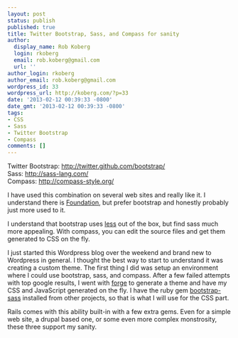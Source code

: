 ```yaml
---
layout: post
status: publish
published: true
title: Twitter Bootstrap, Sass, and Compass for sanity
author:
  display_name: Rob Koberg
  login: rkoberg
  email: rob.koberg@gmail.com
  url: ''
author_login: rkoberg
author_email: rob.koberg@gmail.com
wordpress_id: 33
wordpress_url: http://koberg.com/?p=33
date: '2013-02-12 00:39:33 -0800'
date_gmt: '2013-02-12 00:39:33 -0800'
tags:
- CSS
- Sass
- Twitter Bootstrap
- Compass
comments: []
---
```

<p>Twitter Bootstrap: <a href="http://twitter.github.com/bootstrap/" title="Sleek, intuitive, and powerful front-end framework for faster and easier web development.">http://twitter.github.com/bootstrap/</a><br />
Sass: <a href="http://sass-lang.com/" title="style with attitude">http://sass-lang.com/</a><br />
Compass: <a href="http://compass-style.org/" title="Compass is an open-source CSS Authoring Framework.">http://compass-style.org/</a></p>
<p>I have used this combination on several web sites and really like it. I understand there is <a href="http://foundation.zurb.com/" title="The most advanced responsive front-end framework in the world.">Foundation</a>, but prefer bootstrap and honestly probably just more used to it. </p>
<p>I understand that bootstrap uses <a href="http://lesscss.org/" title="The dynamic stylesheet language.">less</a> out of the box, but find sass much more appealing. With compass, you can edit the source files and get them generated to CSS on the fly.</p>
<p>I just started this Wordpress blog over the weekend and brand new to Wordpress in general. I thought the best way to start to understand it was creating a custom theme. The first thing I did was setup an environment where I could use bootstrap, sass, and compass. After a few failed attempts with top google results, I went with <a href="http://forge.thethemefoundry.com/" title="a free command-line toolkit for bootstrapping and developing WordPress themes">forge</a> to generate a theme and have my CSS and JavaScript generated on the fly. I have the ruby gem <a href="https://github.com/thomas-mcdonald/bootstrap-sass" title="bootstrap-sass is bootstrap for Sass, ready to roll">bootstrap-sass</a> installed from other projects, so that is what I will use for the CSS part.</p>
<p>Rails comes with this ability built-in with a few extra gems. Even for a simple web site, a drupal based one, or some even more complex monstrosity, these three support my sanity. </p>
